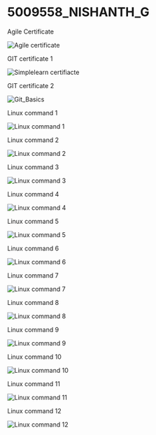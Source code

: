 # 5009558_NISHANTH_G

Agile Certificate

![Agile certificate](SDLC/Agile_certificate.png)

GIT certificate 1

![Simplelearn certifiacte](GIT/GIT-1.png)

GIT certificate 2

![Git_Basics](GIT/GIT_Basics.png)

Linux command 1

![Linux command 1](LINUX/Linux%20command%201.png)

Linux command 2

![Linux command 2](LINUX/Linux%20command%202.png)

Linux command 3

![Linux command 3](LINUX/Linux%20command%203.png)

Linux command 4

![Linux command 4](LINUX/Linux%20command%204.png)

Linux command 5

![Linux command 5](LINUX/Linux%20command%205.png)

Linux command 6

![Linux command 6](LINUX/Linux%20command%206.png)

Linux command 7

![Linux command 7](LINUX/Linux%20command%207.png)

Linux command 8

![Linux command 8](LINUX/Linux%20command%208.png)

Linux command 9

![Linux command 9](LINUX/Linux%20command%209.png)

Linux command 10

![Linux command 10](LINUX/Linux%20command%2010.png)

Linux command 11

![Linux command 11](LINUX/Linux%20command%2011.png)

Linux command 12

![Linux command 12](LINUX/Linux%20command%2012.png)






